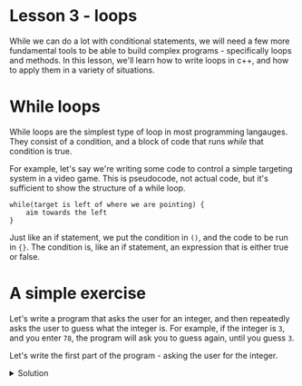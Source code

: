 # Lesson 3 - loops

While we can do a lot with conditional statements, we will need a few more fundamental tools to
be able to build complex programs - specifically loops and methods. In this lesson, we'll learn how
to write loops in c++, and how to apply them in a variety of situations.

# While loops

While loops are the simplest type of loop in most programming langauges. They consist of a condition,
and a block of code that runs *while* that condition is true.

For example, let's say we're writing some code to control a simple targeting system in a video game.
This is pseudocode, not actual code, but it's sufficient to show the structure of a while loop.

```
while(target is left of where we are pointing) {
	aim towards the left
}
```

Just like an if statement, we put the condition in `()`, and the code to be run in `{}`. The condition
is, like an if statement, an expression that is either true or false.

# A simple exercise

Let's write a program that asks the user for an integer, and then repeatedly asks the user to guess what the
integer is. For example, if the integer is `3`, and you enter `78`, the program will ask you to guess again,
until you guess `3`.

Let's write the first part of the program - asking the user for the integer.

<details>
	<summary>Solution</summary>

```c++
#include <iostream>
using namespace std;

int main() {
	int integer_to_guess;

	cout << "Enter the integer to guess: ";
	cin >> integer_to_guess;
}
```

Now, we need to ask the user to guess numbers until they guess correctly.

How could we do that with a while loop?

<details>
	<summary>Solution</summary>

```c++
int guess;

cin >> guess;

while(guess != integer_to_guess) {
	cout << "Incorrect! Please guess again: ";
	cin >> guess;
}

cout << "You got it!" << endl;
```

Currently, if you guess incorrectly, the program just tells you that you got it wrong.
It would be more helpful if the program instead tells you if you guessed too high or too long.
Try to add this to the program.

<details>
	<summary>Solution</summary>

```c++
while(guess != integer_to_guess) {
	if(guess > integer_to_guess) {
		cout << "You guessed too high. Please guess again: ";
	} else {
		cout << "You guessed too low. Please guess again: ";
	}

	cin >> guess;
}
```

# A slightly more complex exercise

While loops are useful for a variety of situations. Let's write a new program that adds together any number of integers that the user gives.
First, it should ask the user for how many numbers to add together, and then ask for each of the numbers.

Write the first half of the program - the part that asks the user how many numbers to add together.

<details>
	<summary>Solution</summary>

```c++
#include <iostream>
using namespace std;

int main() {
	cout << "How many numbers do you want to add together? ";
	int numbers_to_add;
	cin >> numbers_to_add;
}
```

How can we write the other half of the program? There are many ways to add together a bunch of numbers with c++. In our example,
we'll store in a variable the sum of the numbers we've added so far, and each time the user inputs a number, we add it to
our sum.

The harder part is using a while loop to ask the user for numbers exactly `numbers_to_add` times. How could we implement this?

<details>
	<summary>Hint</summary>

Say that you have to complete a certain task 25 times exactly. What's an easy way for you to keep track of how many times you've
completed that task?
</details>

<details>
	<summary>Solution</summary>

We can create a variable to store the number of times we've asked for an input. In each run of the while loop, we can increase
this count, and in the condition of the while loop, we check if the count has reached `numbers_to_add`.

```c++
int count = 0, sum = 0;

while(count < numbers_to_add) {
	int input;
	cin >> input;
	sum += input;

	count++;
}

cout << "The sum is " << sum << endl;
```

This code works quite well, but it's inconvenient to add a bunch of variables and operations in our code that clutter it up.

# For loops

For loops are a specific type of while loop that specialize in running some piece of code a certain number of times,
or for running an operation on a group of variables. The syntax looks like this:

```c++
for(initial; condition; iterate) {
	code
}
```

This is more complicated than a basic while loop, but it operates very similarly. Like a while loop, it has a `condition` that is
either true or false that controls whether or not the for loop will continue. `initial` is an expression that gets run before the
start of the for loop, and `iterate` is an operation that runs every iteration, or loop, of the for loop.

If we look at our previous example, where we stored the number of times our while loop ran in a variable called `count`, it becomes
more clear what `initial` and `iterate` can be used for. To rewrite our old code with a for loop, we simply do this:

```c++
int sum = 0;

for(int count = 0; count < numbers_to_add; count++) {
	int input;
	cin >> input;
	sum += input;
}

cout << "The sum is " << sum << endl;
```

Now that the code involving `count` is all in one place, it doesn't clutter up the rest of our program.

We call a variable that keeps track of the number of times a loop has run, or the number of iterations, as an *iterating variable*.
Most often, programmers use `i` as the name of an iterating variable, or `j`, `k`, `l`, etc. when necessary. ~~(unless you are erick)~~

Interestingly, `initial` and `iterate` can be left blank, and the code

```c++
for(;condition;) {
	code
}
```

runs identically to

```c++
while(condition) {
	code
}
```

</details>

</details>

</details>

</details>

</details>
